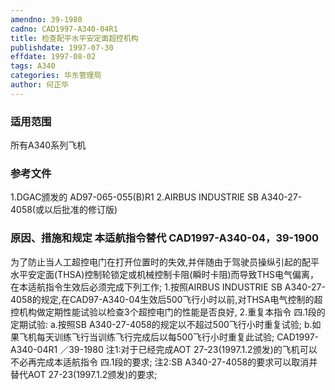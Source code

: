 ```yaml
---
amendno: 39-1980
cadno: CAD1997-A340-04R1
title: 检查配平水平安定面超控机构
publishdate: 1997-07-30
effdate: 1997-08-02
tags: A340
categories: 华东管理局
author: 何正华
---
```


### 适用范围 
所有A340系列飞机

### 参考文件
1.DGAC颁发的 AD97-065-055(B)R1 
    2.AIRBUS INDUSTRIE SB A340-27-4058(或以后批准的修订版)


### 原因、措施和规定 本适航指令替代 CAD1997-A340-04，39-1900 
为了防止当人工超控电门在打开位置时的失效,并伴随由于驾驶员操纵引起的配平水平安定面(THSA)控制轮锁定或机械控制卡阻(瞬时卡阻)而导致THS电气偏离，在本适航指令生效后必须完成下列工作;
    1.按照AIRBUS INDUSTRIE SB A340-27-4058的规定,在CAD97-A340-04生效后500飞行小时以前,对THSA电气控制的超控机构做定期性能试验以检查3个超控电门的性能是否良好, 
    2.重复本指令
四.1段的定期试验: 
a.按照SB A340-27-4058的规定以不超过500飞行小时重复试验; 
b.如果飞机每天训练飞行当训练飞行完成后以每500飞行小时重复此试验; 
       CAD1997-A340-04R1   ／39-1980 
    注1:对于已经完成AOT 27-23(1997.1.2颁发)的飞机可以不必再完成本适航指令
四.1段的要求;     注2:SB A340-27-4058的要求可以取消并替代AOT 27-23(1997.1.2颁发)的要求; 
